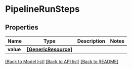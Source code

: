 # PipelineRunSteps


## Properties
Name | Type | Description | Notes
------------ | ------------- | ------------- | -------------
**value** | [**[GenericResource]**](GenericResource.md) |  | 

[[Back to Model list]](../README.md#documentation-for-models) [[Back to API list]](../README.md#documentation-for-api-endpoints) [[Back to README]](../README.md)


